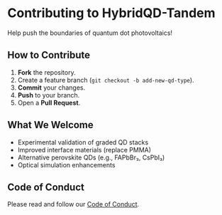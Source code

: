 # Contributing to HybridQD-Tandem

Help push the boundaries of quantum dot photovoltaics!

## How to Contribute

1. **Fork** the repository.
2. Create a feature branch (`git checkout -b add-new-qd-type`).
3. **Commit** your changes.
4. **Push** to your branch.
5. Open a **Pull Request**.

## What We Welcome

- Experimental validation of graded QD stacks
- Improved interface materials (replace PMMA)
- Alternative perovskite QDs (e.g., FAPbBr₃, CsPbI₃)
- Optical simulation enhancements

## Code of Conduct

Please read and follow our [Code of Conduct](CODE_OF_CONDUCT.md).
